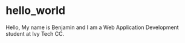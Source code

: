 # hello_world
Hello, My name is Benjamin and I am a Web Application Development student at Ivy Tech CC.
